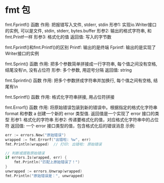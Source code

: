 # fmt 包
fmt.Fprintf()
    函数
    作用:   把报错写入文件, stderr, stdin
    形参1:  实现io.Writer接口的实例, 可以是文件, stdin, stderr, bytes.buffer
    形参2:  输出的格式字符串, 和fmt.Printf一样
    形参3:  格式化的值
    返回值: 写入的字节数

fmt.Fprintf()和fmt.Printf()的区别
    Printf:  输出的是终端
    Fprintf: 输出的是实现了Writer接口的实例

fmt.Sprint()
    函数
    作用:   把多个参数简单拼接成一行字符串, 每个值之间没有空格, 结尾没有\n, 没有占位符
    形参:   多个参数, 用逗号分隔
    返回值: string

fmt.Sprintln()
    函数
    作用:   把多个参数拼成字符串并加换行, 每个值之间有空格, 结尾有\n

fmt.Sprintf()
    函数
    作用:   格式化字符串拼接, 用占位符拼接

fmt.Errorf()
    函数
    作用: 将原始错误包装到新的错误中。根据指定的格式化字符串 format 和参数 a 创建一个新的 error 类型值. 返回值是一个实现了 error 接口的类型
    形参1: 格式化的字符串
    形参2: 传递要格式化的值，对应格式化字符串中的占位符
    返回值: 一个 error 接口类型的值，包含格式化后的错误消息
    示例:
```go
err := errors.New("原始错误")
wrapped := fmt.Errorf("出错啦: %w", err)
fmt.Println(wrapped)  // 打印: 出错啦: 原始错误

// 判断或提取原始错误
if errors.Is(wrapped, err) {
    fmt.Println("匹配上原始错误了！")
}
unwrapped := errors.Unwrap(wrapped)
fmt.Println("原始错误是：", unwrapped)
```